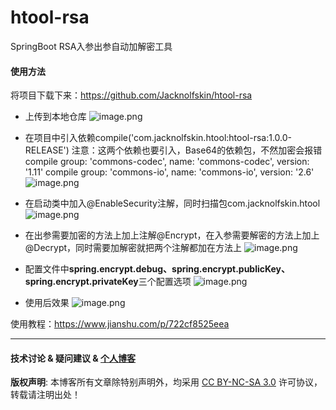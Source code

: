 # htool-rsa
SpringBoot RSA入参出参自动加解密工具

#### **使用方法**
将项目下载下来：https://github.com/Jacknolfskin/htool-rsa
* 上传到本地仓库
![image.png](https://upload-images.jianshu.io/upload_images/11222983-6327681a4c97155c.png?imageMogr2/auto-orient/strip%7CimageView2/2/w/1240)

* 在项目中引入依赖compile('com.jacknolfskin.htool:htool-rsa:1.0.0-RELEASE')
注意：这两个依赖也要引入，Base64的依赖包，不然加密会报错
compile group: 'commons-codec', name: 'commons-codec', version: '1.11'
compile group: 'commons-io', name: 'commons-io', version: '2.6'
![image.png](https://upload-images.jianshu.io/upload_images/11222983-34c50f5d567190d2.png?imageMogr2/auto-orient/strip%7CimageView2/2/w/1240)

* 在启动类中加入@EnableSecurity注解，同时扫描包com.jacknolfskin.htool
![image.png](https://upload-images.jianshu.io/upload_images/11222983-5cb62242e0b74586.png?imageMogr2/auto-orient/strip%7CimageView2/2/w/1240)

* 在出参需要加密的方法上加上注解@Encrypt，在入参需要解密的方法上加上@Decrypt，同时需要加解密就把两个注解都加在方法上
![image.png](https://upload-images.jianshu.io/upload_images/11222983-024781547a4b885b.png?imageMogr2/auto-orient/strip%7CimageView2/2/w/1240)

* 配置文件中**spring.encrypt.debug、spring.encrypt.publicKey、spring.encrypt.privateKey**三个配置选项
![image.png](https://upload-images.jianshu.io/upload_images/11222983-19ac52e1bd7e5b8e.png?imageMogr2/auto-orient/strip%7CimageView2/2/w/1240)

* 使用后效果
![image.png](https://upload-images.jianshu.io/upload_images/11222983-25cabe571ce84a9e.png?imageMogr2/auto-orient/strip%7CimageView2/2/w/1240)


使用教程：https://www.jianshu.com/p/722cf8525eea

---
#### 技术讨论 & 疑问建议 & [个人博客](https://www.jacknolfskin.top/)
**版权声明**: 本博客所有文章除特别声明外，均采用 [CC BY-NC-SA 3.0](https://creativecommons.org/licenses/by-nc-sa/3.0/) 许可协议，转载请注明出处！





